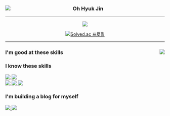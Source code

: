 <div>
<div align = "center">
  
  <img align="left" src="https://github-readme-stats.vercel.app/api?username=qmdl980&show_icons=true&theme=dracula"/>
  
  ### Oh Hyuk Jin

  ---
  <a href="https://github.com/qmdl980">
    <img src="https://hits.seeyoufarm.com/api/count/incr/badge.svg?url=https%3A%2F%2Fgithub.com%2Fqmdl980&count_bg=%23000000&title_bg=%23000000&icon=github.svg&icon_color=%23E7E7E7&title=GitHub&edge_flat=false"/>
  </a>
  
  [![Solved.ac
프로필](http://mazassumnida.wtf/api/mini/generate_badge?boj=slide97)](https://solved.ac/slide97)
  
  
</div>



---



<div>
  
  <img align="right" src="https://github-readme-stats.vercel.app/api/top-langs/?username=qmdl980&theme=dracula&exclude_repo=Computer-Science-Engineering&layout=compact&langs_count=10"/>
  
  

  ### I'm good at these skills
  
  ### I know these skills
  <div>
    <a href="https://www.javascript.com/">
      <img src="https://img.shields.io/badge/JavaScript-F7DF1E?style=for-the-badge&logo=JavaScript&logoColor=white"/>
    </a>
    <a href="https://reactjs.org/">
      <img src="https://img.shields.io/badge/React-61DAFB?style=for-the-badge&logo=React&logoColor=white"/>
    </a>
  </div>
  <div>
    <a href="https://nodejs.org/en/">
      <img src="https://img.shields.io/badge/Node.js-339933?style=for-the-badge&logo=Node.js&logoColor=white"/>
    </a>
    <a href="https://www.docker.com/">
      <img src="https://img.shields.io/badge/Docker-2496ED?style=for-the-badge&logo=Docker&logoColor=white"/>
    </a>
    <a href="https://mariadb.com/">
      <img src="https://img.shields.io/badge/MariaDB-003545?style=for-the-badge&logo=MariaDB&logoColor=white"/>
    </a>
  </div>

### I'm building a blog for myself
  <div>
    <a href="https://github.com/qmdl980/MyBlog_FE">
      <img src="https://img.shields.io/badge/MyBlog_FE-181717?style=for-the-badge&logo=GitHub&logoColor=white"/>
    </a>
    <a href="https://github.com/qmdl980/MyBlog_BE">
      <img src="https://img.shields.io/badge/MyBlog_BE-181717?style=for-the-badge&logo=GitHub&logoColor=white"/>
    </a> 
  </div>
</div>
</div>
